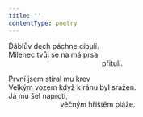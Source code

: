 ```yaml
---
title: ''
contentType: poetry
---
```


Ďáblův dech páchne cibulí.  
Milenec tvůj se na má prsa  
                                               přitulí.

První jsem stíral mu krev  
Velkým vozem když k ránu byl sražen.  
Já mu šel naproti,  
                          věčným hřištěm pláže.
